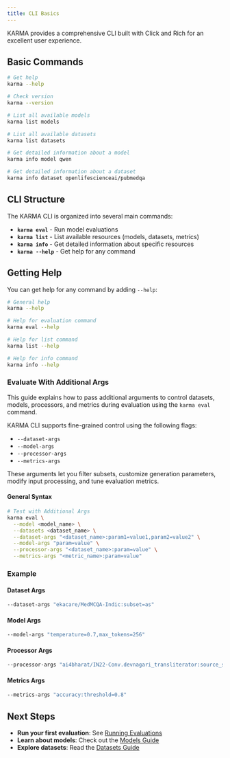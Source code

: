 ```yaml
---
title: CLI Basics
---
```


KARMA provides a comprehensive CLI built with Click and Rich for an excellent user experience.

## Basic Commands

```bash
# Get help
karma --help

# Check version
karma --version

# List all available models
karma list models

# List all available datasets
karma list datasets

# Get detailed information about a model
karma info model qwen

# Get detailed information about a dataset
karma info dataset openlifescienceai/pubmedqa
```

## CLI Structure

The KARMA CLI is organized into several main commands:

- **`karma eval`** - Run model evaluations
- **`karma list`** - List available resources (models, datasets, metrics)
- **`karma info`** - Get detailed information about specific resources
- **`karma --help`** - Get help for any command

## Getting Help

You can get help for any command by adding `--help`:

```bash
# General help
karma --help

# Help for evaluation command
karma eval --help

# Help for list command
karma list --help

# Help for info command
karma info --help
```
### Evaluate With Additional Args

This guide explains how to pass additional arguments to control datasets, models, processors, and metrics during evaluation using the `karma eval` command.

KARMA CLI supports fine-grained control using the following flags:

- `--dataset-args`
- `--model-args`
- `--processor-args`
- `--metrics-args`

These arguments let you filter subsets, customize generation parameters, modify input processing, and tune evaluation metrics.

#### General Syntax
```bash
# Test with Additional Args
karma eval \
  --model <model_name> \
  --datasets <dataset_name> \
  --dataset-args "<dataset_name>:param1=value1,param2=value2" \
  --model-args "param=value" \
  --processor-args "<dataset_name>:param=value" \
  --metrics-args "<metric_name>:param=value"
```

### Example
#### Dataset Args
```bash
--dataset-args "ekacare/MedMCQA-Indic:subset=as"
```

#### Model Args
```bash
--model-args "temperature=0.7,max_tokens=256"
```

#### Processor Args
```bash
--processor-args "ai4bharat/IN22-Conv.devnagari_transliterator:source_script=en,target_script=hi"
```

#### Metrics Args
```bash
--metrics-args "accuracy:threshold=0.8"
```

## Next Steps

- **Run your first evaluation**: See [Running Evaluations](running-evaluations)
- **Learn about models**: Check out the [Models Guide](../models/overview)
- **Explore datasets**: Read the [Datasets Guide](datasets/datasets_overview)
